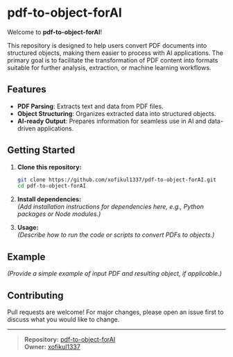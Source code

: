 # pdf-to-object-forAI

Welcome to **pdf-to-object-forAI**!

This repository is designed to help users convert PDF documents into structured objects, making them easier to process with AI applications. The primary goal is to facilitate the transformation of PDF content into formats suitable for further analysis, extraction, or machine learning workflows.

## Features

- **PDF Parsing**: Extracts text and data from PDF files.
- **Object Structuring**: Organizes extracted data into structured objects.
- **AI-ready Output**: Prepares information for seamless use in AI and data-driven applications.

## Getting Started

1. **Clone this repository:**
   ```bash
   git clone https://github.com/xofikul1337/pdf-to-object-forAI.git
   cd pdf-to-object-forAI
   ```

2. **Install dependencies:**  
   *(Add installation instructions for dependencies here, e.g., Python packages or Node modules.)*

3. **Usage:**  
   *(Describe how to run the code or scripts to convert PDFs to objects.)*

## Example

*(Provide a simple example of input PDF and resulting object, if applicable.)*

## Contributing

Pull requests are welcome! For major changes, please open an issue first to discuss what you would like to change.


---

> **Repository:** [pdf-to-object-forAI](https://github.com/xofikul1337/pdf-to-object-forAI)  
> **Owner:** [xofikul1337](https://github.com/xofikul1337)
